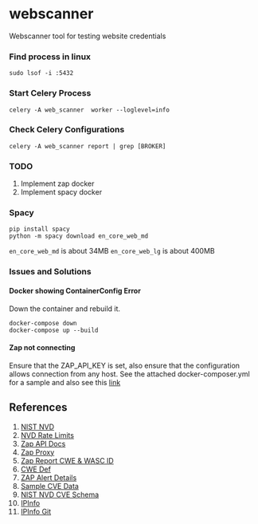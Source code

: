 # webscanner
Webscanner tool for testing website credentials

### Find process in linux
```
sudo lsof -i :5432
```

### Start Celery Process
```
celery -A web_scanner  worker --loglevel=info
```

### Check Celery Configurations
```
celery -A web_scanner report | grep [BROKER]
```

### TODO
1. Implement zap docker
2. Implement spacy docker

### Spacy
```
pip install spacy
python -m spacy download en_core_web_md 
```
`en_core_web_md` is about 34MB
`en_core_web_lg` is about 400MB

### Issues and Solutions
#### Docker showing ContainerConfig Error
Down the container and rebuild it.
```
docker-compose down
docker-compose up --build
```

#### Zap not connecting
Ensure that the ZAP_API_KEY is set, also ensure that the configuration allows connection from any host. See the attached docker-composer.yml for a sample and also see
this [link](https://www.zaproxy.org/docs/docker/about/#zap-headless)

## References
1. [NIST NVD](https://nvd.nist.gov/developers/vulnerabilities)
2. [NVD Rate Limits](https://nvd.nist.gov/developers/start-here)
3. [Zap API Docs](https://www.zaproxy.org/docs/api/?python)
4. [Zap Proxy](https://pypi.org/project/zaproxy/)
5. [Zap Report CWE & WASC ID](https://groups.google.com/g/zaproxy-users/c/gD0d44bGeB8)
6. [CWE Def](https://cwe.mitre.org/)
7. [ZAP Alert Details](https://www.zaproxy.org/docs/alerts/)
8. [Sample CVE Data](https://services.nvd.nist.gov/rest/json/cves/2.0?resultsPerPage=2)
9. [NIST NVD CVE Schema](https://csrc.nist.gov/schema/nvd/api/2.0/cve_api_json_2.0.schema)
10. [IPInfo](https://ipinfo.io/)
11. [IPInfo Git](https://github.com/ipinfo/python)